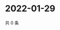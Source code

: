 # 2022-01-29

共 0 条

<!-- BEGIN WEIBO -->
<!-- 最后更新时间 Sat Jan 29 2022 10:23:45 GMT+0800 (China Standard Time) -->

<!-- END WEIBO -->
